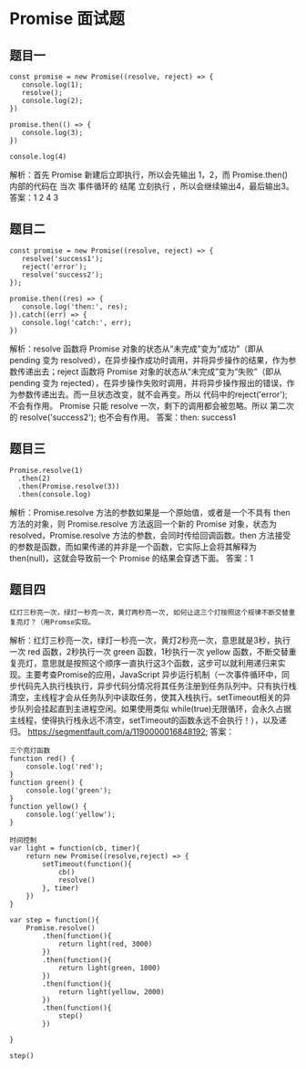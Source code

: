  # Promise 面试题


## 题目一
 ```
 const promise = new Promise((resolve, reject) => {
    console.log(1);
    resolve();
    console.log(2);
})

promise.then(() => {
    console.log(3);
})

console.log(4)
 ```
 解析：首先 Promise 新建后立即执行，所以会先输出 1，2，而 Promise.then() 内部的代码在 当次 事件循环的 结尾 立刻执行 ，所以会继续输出4，最后输出3。
 答案：1 2 4 3

 ## 题目二
 ```
 const promise = new Promise((resolve, reject) => {
    resolve('success1');
    reject('error');
    resolve('success2');
});

promise.then((res) => {
    console.log('then:', res);
}).catch((err) => {
    console.log('catch:', err);
})
```
解析：resolve 函数将 Promise 对象的状态从“未完成”变为“成功”（即从 pending 变为 resolved），在异步操作成功时调用，并将异步操作的结果，作为参数传递出去；reject 函数将 Promise 对象的状态从“未完成”变为“失败”（即从 pending 变为 rejected），在异步操作失败时调用，并将异步操作报出的错误，作为参数传递出去。而一旦状态改变，就不会再变。所以 代码中的reject('error'); 不会有作用。
Promise 只能 resolve 一次，剩下的调用都会被忽略。所以 第二次的 resolve('success2'); 也不会有作用。
答案：then: success1

## 题目三
```
Promise.resolve(1)
  .then(2)
  .then(Promise.resolve(3))
  .then(console.log)
```
解析：Promise.resolve 方法的参数如果是一个原始值，或者是一个不具有 then 方法的对象，则 Promise.resolve 方法返回一个新的 Promise 对象，状态为resolved，Promise.resolve 方法的参数，会同时传给回调函数。then 方法接受的参数是函数，而如果传递的并非是一个函数，它实际上会将其解释为 then(null)，这就会导致前一个 Promise 的结果会穿透下面。
答案：1

## 题目四
```
红灯三秒亮一次，绿灯一秒亮一次，黄灯两秒亮一次, 如何让这三个灯按照这个规律不断交替重复亮灯？（用Promse实现。
```
解析：红灯三秒亮一次，绿灯一秒亮一次，黄灯2秒亮一次，意思就是3秒，执行一次 red 函数，2秒执行一次 green 函数，1秒执行一次 yellow 函数，不断交替重复亮灯，意思就是按照这个顺序一直执行这3个函数，这步可以就利用递归来实现。主要考查Promise的应用，JavaScript 异步运行机制（一次事件循环中，同步代码先入执行栈执行，异步代码分情况将其任务注册到任务队列中。只有执行栈清空，主线程才会从任务队列中读取任务，使其入栈执行。setTimeout相关的异步队列会挂起直到主进程空闲。如果使用类似 while(true)无限循环，会永久占据主线程，使得执行栈永远不清空，setTimeout的函数永远不会执行！），以及递归。
https://segmentfault.com/a/1190000016848192;
答案：
```
三个亮灯函数
function red() {
    console.log('red');
}
function green() {
    console.log('green');
}
function yellow() {
    console.log('yellow');
}

时间控制
var light = function(cb, timer){
    return new Promise((resolve,reject) => {
        setTimeout(function(){
            cb()
            resolve()
        }, timer)
    })
}

var step = function(){
    Promise.resolve()
        .then(function(){
            return light(red, 3000)
        })
        .then(function(){
            return light(green, 1000)
        })
        .then(function(){
            return light(yellow, 2000)
        })
        .then(function(){
            step()
        })
        
}

step()

```


